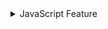 <details>
  <summary>JavaScript Feature</summary>




## Nullish 

- ?? (Nullish Coalescing Operator)는 null이나 undefined인 경우에만 오른쪽 값을 반환하고, 그 외의 값이면 그대로 왼쪽 값을 반환
- || (Logical OR)는 “falsy” 값이라면(즉 false, 0, '', null, undefined, NaN 등) 오른쪽 값을 반환하고, “truthy” 값이라면 왼쪽 값을 반환

```javascript
const value1 = 0 || 5;    // 0은 falsy이므로, 결과는 5
const value2 = 0 ?? 5;    // 0은 null도 undefined도 아니므로, 결과는 0

console.log(value1); // 5
console.log(value2); // 0

const str1 = '' || '기본값';   // ''는 falsy이므로, 결과는 '기본값'
const str2 = '' ?? '기본값';   // ''는 null도 undefined도 아니므로, 결과는 ''

console.log(str1); // '기본값'
console.log(str2); // ''

let userName = null;
const displayName1 = userName || 'Guest'; // null은 falsy이므로, 'Guest'
const displayName2 = userName ?? 'Guest'; // null이므로, 'Guest'

console.log(displayName1); // 'Guest'
console.log(displayName2); // 'Guest'

```


##  numeric seperators
```javascript

```

```javascript


```

## Map Object vs Object
- Object (일반 객체): 프로그램의 데이터 모델과 행위(메서드) 를 묶는 범용 컨테이너이다.
- Map (ES2015 도입): 키-값 컬렉션만을 빠르고 예측 가능하게 다루기 위한 전용 자료구조이다.
### Object
```javascript

const user = { name: 'Jihee' };

// 추가/갱신
user.age = 30;               // dot notation
user['job'] = 'Frontend';    // bracket notation

// 조회
console.log(user.age);       // 30
console.log('job' in user);  // true

// 삭제
delete user.job;

// 반복
for (const [k, v] of Object.entries(user)) {
  console.log(k, v);
}

```
### Map
```javascript
const userMap = new Map();

// 추가/갱신
userMap.set('name', 'Jihee')
       .set('age', 30);

// 조회
userMap.get('age'); 
userMap.has('name');

// 삭제·비우기
userMap.delete('age');
userMap.clear();

// 반복 (삽입순 유지)
for (const [k, v] of userMap) {
  console.log(k, v);
}

```
### Type
검사 방법 | {} (plain object) | new Map()
typeof value | "object" | "object" — 동일!
value instanceof Object | true | true
value instanceof Map | false | true
Object.prototype.toString.call(value) | "[object Object]" | "[object Map]"


```javascript
const o = {};
const m = new Map();

console.log(typeof o, typeof m);                 // object, object
console.log(o instanceof Map, m instanceof Map); // false, true
console.log(Object.prototype.toString.call(m));  // [object Map]
```



## IIFE: Immediately Invoked Function Expression


</details>
